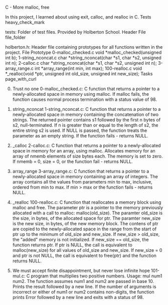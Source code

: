 C - More malloc, free

In this project, I learned about using exit, calloc, and realloc in C. Tests heavy_check_mark

tests: Folder of test files. Provided by Holberton School.
Header File file_folder

holberton.h: Header file containing prototypes for all functions written in the project.
File Prototype 0-malloc_checked.c void *malloc_checked(unsigned int b); 1-string_nconcat.c char *string_nconcat(char *s1, char *s2, unsigned int n); 2-calloc.c char *string_nconcat(char *s1, char *s2, unsigned int n); 3-array_range.c int *array_range(int min, int max); 100-realloc.c void *_realloc(void *ptr, unsigned int old_size, unsigned int new_size); Tasks page_with_curl

0. Trust no one
    0-malloc_checked.c: C function that returns a pointer to a newly-allocated space in memory using malloc.
        If malloc fails, the function causes normal process termination with a status value of 98.

1. string_nconcat
    1-string_nconcat.c: C function that returns a pointer to a newly-allocated space in memory containing the concatenation of two strings.
        The returned pointer contains s1 followed by the first n bytes of s2, null-terminated.
        If n is greater than or equal to the length of s2, the entire string s2 is used.
        If NULL is passed, the function treats the parameter as an empty string.
        If the function fails - returns NULL.

2. _calloc
    2-calloc.c: C function that returns a pointer to a newly-allocated space in memory for an array, using malloc.
        Allocates memory for an array of nmemb elements of size bytes each.
        The memory is set to zero.
        If nmemb = 0, size = 0, or the function fail - returns NULL.

3. array_range
    3-array_range.c: C function that returns a pointer to a newly-allocated space in memory containing an array of integers.
        The array contains all the values from parameters min to max, inclusive, ordered from min to max.
        If min > max or the function fails - returns NULL.

4. _realloc
    100-realloc.c: C function that reallocates a memory block using malloc and free.
        The parameter ptr is a pointer to the memory previously allocated with a call to malloc: malloc(old_size).
        The paramter old_size is the size, in bytes, of the allocated space for ptr.
        The paramter new_size is the new size, in bytes, of the new memory block.
        The contens of ptr are copied to the newly-allocated space in the range from the start of ptr up to the minimum of old_size and new_size.
        If new_size > old_size, the "added" memory is not initialized.
        If new_size == old_size, the function returns ptr.
        If ptr is NULL, the call is equivalent to malloc(new_size) for all values of old_size and new_size.
        If new_size = 0 and ptr is not NULL, the call is equivalent to free(ptr) and the function returns NULL.

5. We must accept finite disappointment, but never lose infinite hope
    101-mul.c: C program that multiplies two positive numbers.
        Usage: mul num1 num2.
        The function assumes num1 and num2 are passed in base 10.
        Prints the result followed by a new line.
        If the number of arguments is incorrect or either of num1 or num2 contains non-digits, the function prints Error followed by a new line and exits with a status of 98.
